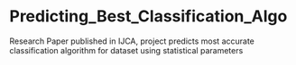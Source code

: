 # Predicting_Best_Classification_Algo
Research Paper published in IJCA, project predicts most accurate classification algorithm for dataset using statistical parameters
